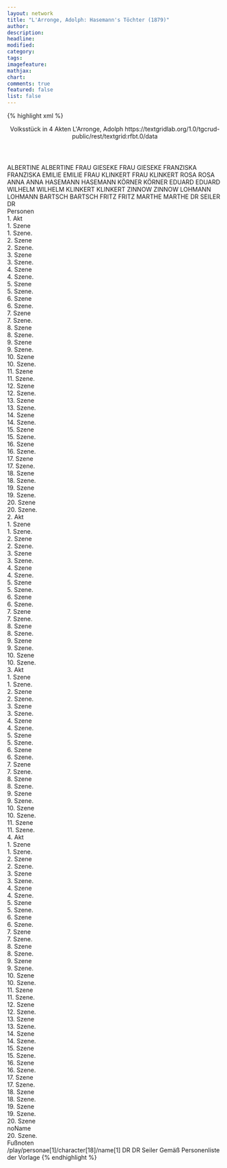 ```yaml
---
layout: network
title: "L'Arronge, Adolph: Hasemann's Töchter (1879)"
author:
description:
headline:
modified:
category:
tags:
imagefeature:
mathjax:
chart:
comments: true
featured: false
list: false
---
```

{% highlight xml %}
<?xml-model href="https://raw.githubusercontent.com/DLiNa/project/master/rules/lina.rnc"?><?xml-model href="https://raw.githubusercontent.com/DLiNa/project/master/rules/lina.sch"?>
<play xmlns="http://lina.digital">
  <header>
    <title>Hasemann's Töchter</title>
  	<subtitle>Volksstück in 4 Akten</subtitle>
    <author>L'Arronge, Adolph</author>
    <date when="1879" type="print"/>
  	<source>https://textgridlab.org/1.0/tgcrud-public/rest/textgrid:rfbt.0/data</source>
  </header>
  <personae>
    <character>
      <name>ALBERTINE</name>
      <alias xml:id="albertine">
        <name>ALBERTINE</name>
      </alias>
    </character>
    <character>
      <name>FRAU GIESEKE</name>
      <alias xml:id="frau_gieseke">
        <name>FRAU GIESEKE</name>
      </alias>
    </character>
    <character>
      <name>FRANZISKA</name>
      <alias xml:id="franziska">
        <name>FRANZISKA</name>
      </alias>
    </character>
    <character>
      <name>EMILIE</name>
      <alias xml:id="emilie">
        <name>EMILIE</name>
      </alias>
    </character>
    <character>
      <name>FRAU KLINKERT</name>
      <alias xml:id="frau_klinkert">
        <name>FRAU KLINKERT</name>
      </alias>
    </character>
    <character>
      <name>ROSA</name>
      <alias xml:id="rosa">
        <name>ROSA</name>
      </alias>
    </character>
    <character>
      <name>ANNA</name>
      <alias xml:id="anna">
        <name>ANNA</name>
      </alias>
    </character>
    <character>
      <name>HASEMANN</name>
      <alias xml:id="hasemann">
        <name>HASEMANN</name>
      </alias>
    </character>
    <character>
      <name>KÖRNER</name>
      <alias xml:id="körner">
        <name>KÖRNER</name>
      </alias>
    </character>
    <character>
      <name>EDUARD</name>
      <alias xml:id="eduard">
        <name>EDUARD</name>
      </alias>
    </character>
    <character>
      <name>WILHELM</name>
      <alias xml:id="wilhelm">
        <name>WILHELM</name>
      </alias>
    </character>
    <character>
      <name>KLINKERT</name>
      <alias xml:id="klinkert">
        <name>KLINKERT</name>
      </alias>
    </character>
    <character>
      <name>ZINNOW</name>
      <alias xml:id="zinnow">
        <name>ZINNOW</name>
      </alias>
    </character>
    <character>
      <name>LOHMANN</name>
      <alias xml:id="lohmann">
        <name>LOHMANN</name>
      </alias>
    </character>
    <character>
      <name>BARTSCH</name>
      <alias xml:id="bartsch">
        <name>BARTSCH</name>
      </alias>
    </character>
    <character>
      <name>FRITZ</name>
      <alias xml:id="fritz">
        <name>FRITZ</name>
      </alias>
    </character>
    <character>
      <name>MARTHE</name>
      <alias xml:id="marthe">
        <name>MARTHE</name>
      </alias>
    </character>
    <character>
      <name>DR SEILER</name>
      <alias xml:id="dr">
        <name>DR</name>
      </alias>
    </character>
  </personae>
  <text>
    <div>
      <head>Personen</head>
    </div>
    <div>
      <head>1. Akt</head>
      <div>
        <head>1. Szene</head>
        <div>
          <head>1. Szene.</head>
          <sp who="#albertine">
            <amount n="2" unit="speech_acts"/>
            <amount n="15" unit="words"/>
            <amount n="2" unit="lines"/>
            <amount n="108" unit="chars"/>
          </sp>
          <sp who="#frau_gieseke">
            <amount n="2" unit="speech_acts"/>
            <amount n="65" unit="words"/>
            <amount n="1" unit="lines"/>
            <amount n="396" unit="chars"/>
          </sp>
          <sp who="#franziska">
            <amount n="1" unit="speech_acts"/>
            <amount n="1" unit="words"/>
            <amount n="1" unit="lines"/>
            <amount n="6" unit="chars"/>
          </sp>
        </div>
      </div>
      <div>
        <head>2. Szene</head>
        <div>
          <head>2. Szene.</head>
          <sp who="#franziska">
            <amount n="8" unit="speech_acts"/>
            <amount n="62" unit="words"/>
            <amount n="8" unit="lines"/>
            <amount n="360" unit="chars"/>
          </sp>
          <sp who="#emilie">
            <amount n="7" unit="speech_acts"/>
            <amount n="79" unit="words"/>
            <amount n="6" unit="lines"/>
            <amount n="452" unit="chars"/>
          </sp>
          <sp who="#albertine">
            <amount n="8" unit="speech_acts"/>
            <amount n="105" unit="words"/>
            <amount n="6" unit="lines"/>
            <amount n="565" unit="chars"/>
          </sp>
          <sp who="#frau_klinkert">
            <amount n="2" unit="speech_acts"/>
            <amount n="18" unit="words"/>
            <amount n="2" unit="lines"/>
            <amount n="105" unit="chars"/>
          </sp>
        </div>
      </div>
      <div>
        <head>3. Szene</head>
        <div>
          <head>3. Szene.</head>
          <sp who="#frau_klinkert">
            <amount n="11" unit="speech_acts"/>
            <amount n="85" unit="words"/>
            <amount n="10" unit="lines"/>
            <amount n="515" unit="chars"/>
          </sp>
          <sp who="#albertine">
            <amount n="16" unit="speech_acts"/>
            <amount n="220" unit="words"/>
            <amount n="14" unit="lines"/>
            <amount n="1200" unit="chars"/>
          </sp>
          <sp who="#emilie">
            <amount n="16" unit="speech_acts"/>
            <amount n="208" unit="words"/>
            <amount n="14" unit="lines"/>
            <amount n="1156" unit="chars"/>
          </sp>
        </div>
      </div>
      <div>
        <head>4. Szene</head>
        <div>
          <head>4. Szene.</head>
          <sp who="#rosa">
            <amount n="16" unit="speech_acts"/>
            <amount n="150" unit="words"/>
            <amount n="13" unit="lines"/>
            <amount n="814" unit="chars"/>
          </sp>
          <sp who="#albertine">
            <amount n="12" unit="speech_acts"/>
            <amount n="200" unit="words"/>
            <amount n="9" unit="lines"/>
            <amount n="1109" unit="chars"/>
          </sp>
          <sp who="#emilie">
            <amount n="13" unit="speech_acts"/>
            <amount n="138" unit="words"/>
            <amount n="11" unit="lines"/>
            <amount n="754" unit="chars"/>
          </sp>
          <sp who="#frau_klinkert">
            <amount n="6" unit="speech_acts"/>
            <amount n="122" unit="words"/>
            <amount n="5" unit="lines"/>
            <amount n="696" unit="chars"/>
          </sp>
        </div>
      </div>
      <div>
        <head>5. Szene</head>
        <div>
          <head>5. Szene.</head>
        </div>
      </div>
      <div>
        <head>6. Szene</head>
        <div>
          <head>6. Szene.</head>
          <sp who="#anna">
            <amount n="7" unit="speech_acts"/>
            <amount n="90" unit="words"/>
            <amount n="6" unit="lines"/>
            <amount n="487" unit="chars"/>
          </sp>
          <sp who="#hasemann">
            <amount n="6" unit="speech_acts"/>
            <amount n="37" unit="words"/>
            <amount n="6" unit="lines"/>
            <amount n="225" unit="chars"/>
          </sp>
        </div>
      </div>
      <div>
        <head>7. Szene</head>
        <div>
          <head>7. Szene.</head>
          <sp who="#körner">
            <amount n="22" unit="speech_acts"/>
            <amount n="585" unit="words"/>
            <amount n="13" unit="lines"/>
            <amount n="3261" unit="chars"/>
          </sp>
          <sp who="#hasemann">
            <amount n="21" unit="speech_acts"/>
            <amount n="427" unit="words"/>
            <amount n="16" unit="lines"/>
            <amount n="2311" unit="chars"/>
          </sp>
        </div>
      </div>
      <div>
        <head>8. Szene</head>
        <div>
          <head>8. Szene.</head>
          <sp who="#hasemann">
            <amount n="26" unit="speech_acts"/>
            <amount n="437" unit="words"/>
            <amount n="20" unit="lines"/>
            <amount n="2315" unit="chars"/>
          </sp>
          <sp who="#albertine">
            <amount n="25" unit="speech_acts"/>
            <amount n="399" unit="words"/>
            <amount n="18" unit="lines"/>
            <amount n="2258" unit="chars"/>
          </sp>
        </div>
      </div>
      <div>
        <head>9. Szene</head>
        <div>
          <head>9. Szene.</head>
          <sp who="#albertine">
            <amount n="12" unit="speech_acts"/>
            <amount n="261" unit="words"/>
            <amount n="7" unit="lines"/>
            <amount n="1438" unit="chars"/>
          </sp>
          <sp who="#eduard">
            <amount n="11" unit="speech_acts"/>
            <amount n="188" unit="words"/>
            <amount n="7" unit="lines"/>
            <amount n="973" unit="chars"/>
          </sp>
        </div>
      </div>
      <div>
        <head>10. Szene</head>
        <div>
          <head>10. Szene.</head>
          <sp who="#eduard">
            <amount n="1" unit="speech_acts"/>
            <amount n="77" unit="words"/>
            <amount n="417" unit="chars"/>
          </sp>
        </div>
      </div>
      <div>
        <head>11. Szene</head>
        <div>
          <head>11. Szene.</head>
          <sp who="#wilhelm">
            <amount n="12" unit="speech_acts"/>
            <amount n="212" unit="words"/>
            <amount n="6" unit="lines"/>
            <amount n="1206" unit="chars"/>
          </sp>
          <sp who="#emilie">
            <amount n="13" unit="speech_acts"/>
            <amount n="235" unit="words"/>
            <amount n="8" unit="lines"/>
            <amount n="1326" unit="chars"/>
          </sp>
          <sp who="#eduard">
            <amount n="3" unit="speech_acts"/>
            <amount n="28" unit="words"/>
            <amount n="3" unit="lines"/>
            <amount n="152" unit="chars"/>
          </sp>
        </div>
      </div>
      <div>
        <head>12. Szene</head>
        <div>
          <head>12. Szene.</head>
          <sp who="#hasemann">
            <amount n="10" unit="speech_acts"/>
            <amount n="165" unit="words"/>
            <amount n="7" unit="lines"/>
            <amount n="900" unit="chars"/>
          </sp>
          <sp who="#emilie">
            <amount n="3" unit="speech_acts"/>
            <amount n="14" unit="words"/>
            <amount n="2" unit="lines"/>
            <amount n="70" unit="chars"/>
          </sp>
          <sp who="#wilhelm">
            <amount n="9" unit="speech_acts"/>
            <amount n="86" unit="words"/>
            <amount n="7" unit="lines"/>
            <amount n="464" unit="chars"/>
          </sp>
          <sp who="#eduard">
            <amount n="9" unit="speech_acts"/>
            <amount n="41" unit="words"/>
            <amount n="6" unit="lines"/>
            <amount n="216" unit="chars"/>
          </sp>
        </div>
      </div>
      <div>
        <head>13. Szene</head>
        <div>
          <head>13. Szene.</head>
          <sp who="#albertine">
            <amount n="19" unit="speech_acts"/>
            <amount n="289" unit="words"/>
            <amount n="12" unit="lines"/>
            <amount n="1568" unit="chars"/>
          </sp>
          <sp who="#wilhelm">
            <amount n="13" unit="speech_acts"/>
            <amount n="243" unit="words"/>
            <amount n="5" unit="lines"/>
            <amount n="1392" unit="chars"/>
          </sp>
          <sp who="#hasemann">
            <amount n="7" unit="speech_acts"/>
            <amount n="46" unit="words"/>
            <amount n="7" unit="lines"/>
            <amount n="230" unit="chars"/>
          </sp>
          <sp who="#emilie">
            <amount n="3" unit="speech_acts"/>
            <amount n="10" unit="words"/>
            <amount n="2" unit="lines"/>
            <amount n="49" unit="chars"/>
          </sp>
          <sp who="#eduard">
            <amount n="3" unit="speech_acts"/>
            <amount n="30" unit="words"/>
            <amount n="3" unit="lines"/>
            <amount n="151" unit="chars"/>
          </sp>
        </div>
      </div>
      <div>
        <head>14. Szene</head>
        <div>
          <head>14. Szene.</head>
          <sp who="#frau_klinkert">
            <amount n="7" unit="speech_acts"/>
            <amount n="74" unit="words"/>
            <amount n="6" unit="lines"/>
            <amount n="402" unit="chars"/>
          </sp>
          <sp who="#albertine">
            <amount n="4" unit="speech_acts"/>
            <amount n="53" unit="words"/>
            <amount n="2" unit="lines"/>
            <amount n="318" unit="chars"/>
          </sp>
          <sp who="#klinkert">
            <amount n="3" unit="speech_acts"/>
            <amount n="31" unit="words"/>
            <amount n="2" unit="lines"/>
            <amount n="184" unit="chars"/>
          </sp>
          <sp who="#wilhelm">
            <amount n="10" unit="speech_acts"/>
            <amount n="113" unit="words"/>
            <amount n="8" unit="lines"/>
            <amount n="631" unit="chars"/>
          </sp>
          <sp who="#hasemann">
            <amount n="3" unit="speech_acts"/>
            <amount n="35" unit="words"/>
            <amount n="3" unit="lines"/>
            <amount n="173" unit="chars"/>
          </sp>
          <sp who="#emilie">
            <amount n="2" unit="speech_acts"/>
            <amount n="18" unit="words"/>
            <amount n="2" unit="lines"/>
            <amount n="104" unit="chars"/>
          </sp>
        </div>
      </div>
      <div>
        <head>15. Szene</head>
        <div>
          <head>15. Szene.</head>
          <sp who="#anna">
            <amount n="1" unit="speech_acts"/>
            <amount n="5" unit="words"/>
            <amount n="1" unit="lines"/>
            <amount n="22" unit="chars"/>
          </sp>
          <sp who="#hasemann">
            <amount n="8" unit="speech_acts"/>
            <amount n="157" unit="words"/>
            <amount n="4" unit="lines"/>
            <amount n="855" unit="chars"/>
          </sp>
          <sp who="#wilhelm">
            <amount n="5" unit="speech_acts"/>
            <amount n="57" unit="words"/>
            <amount n="4" unit="lines"/>
            <amount n="325" unit="chars"/>
          </sp>
          <sp who="#albertine">
            <amount n="1" unit="speech_acts"/>
            <amount n="3" unit="words"/>
            <amount n="1" unit="lines"/>
            <amount n="16" unit="chars"/>
          </sp>
          <sp who="#frau_klinkert">
            <amount n="2" unit="speech_acts"/>
            <amount n="6" unit="words"/>
            <amount n="2" unit="lines"/>
            <amount n="43" unit="chars"/>
          </sp>
          <sp who="#klinkert">
            <amount n="1" unit="speech_acts"/>
            <amount n="11" unit="words"/>
            <amount n="1" unit="lines"/>
            <amount n="65" unit="chars"/>
          </sp>
          <sp who="#körner">
            <amount n="2" unit="speech_acts"/>
            <amount n="11" unit="words"/>
            <amount n="2" unit="lines"/>
            <amount n="54" unit="chars"/>
          </sp>
          <sp who="#eduard">
            <amount n="2" unit="speech_acts"/>
            <amount n="37" unit="words"/>
            <amount n="1" unit="lines"/>
            <amount n="194" unit="chars"/>
          </sp>
        </div>
      </div>
      <div>
        <head>16. Szene</head>
        <div>
          <head>16. Szene.</head>
          <sp who="#frau_klinkert">
            <amount n="3" unit="speech_acts"/>
            <amount n="44" unit="words"/>
            <amount n="2" unit="lines"/>
            <amount n="224" unit="chars"/>
          </sp>
          <sp who="#emilie">
            <amount n="3" unit="speech_acts"/>
            <amount n="40" unit="words"/>
            <amount n="3" unit="lines"/>
            <amount n="218" unit="chars"/>
          </sp>
          <sp who="#albertine">
            <amount n="3" unit="speech_acts"/>
            <amount n="38" unit="words"/>
            <amount n="3" unit="lines"/>
            <amount n="202" unit="chars"/>
          </sp>
          <sp who="#körner">
            <amount n="2" unit="speech_acts"/>
            <amount n="14" unit="words"/>
            <amount n="2" unit="lines"/>
            <amount n="60" unit="chars"/>
          </sp>
        </div>
      </div>
      <div>
        <head>17. Szene</head>
        <div>
          <head>17. Szene.</head>
          <sp who="#rosa">
            <amount n="3" unit="speech_acts"/>
            <amount n="53" unit="words"/>
            <amount n="1" unit="lines"/>
            <amount n="310" unit="chars"/>
          </sp>
          <sp who="#körner">
            <amount n="2" unit="speech_acts"/>
            <amount n="9" unit="words"/>
            <amount n="2" unit="lines"/>
            <amount n="61" unit="chars"/>
          </sp>
          <sp who="#albertine">
            <amount n="4" unit="speech_acts"/>
            <amount n="61" unit="words"/>
            <amount n="2" unit="lines"/>
            <amount n="361" unit="chars"/>
          </sp>
          <sp who="#anna">
            <amount n="1" unit="speech_acts"/>
            <amount n="7" unit="words"/>
            <amount n="1" unit="lines"/>
            <amount n="39" unit="chars"/>
          </sp>
          <sp who="#frau_klinkert">
            <amount n="1" unit="speech_acts"/>
            <amount n="6" unit="words"/>
            <amount n="1" unit="lines"/>
            <amount n="43" unit="chars"/>
          </sp>
        </div>
      </div>
      <div>
        <head>18. Szene</head>
        <div>
          <head>18. Szene.</head>
          <sp who="#zinnow">
            <amount n="14" unit="speech_acts"/>
            <amount n="200" unit="words"/>
            <amount n="8" unit="lines"/>
            <amount n="1139" unit="chars"/>
          </sp>
          <sp who="#albertine">
            <amount n="16" unit="speech_acts"/>
            <amount n="220" unit="words"/>
            <amount n="11" unit="lines"/>
            <amount n="1192" unit="chars"/>
          </sp>
          <sp who="#körner">
            <amount n="11" unit="speech_acts"/>
            <amount n="258" unit="words"/>
            <amount n="7" unit="lines"/>
            <amount n="1446" unit="chars"/>
          </sp>
          <sp who="#rosa">
            <amount n="24" unit="speech_acts"/>
            <amount n="322" unit="words"/>
            <amount n="18" unit="lines"/>
            <amount n="1628" unit="chars"/>
          </sp>
          <sp who="#emilie">
            <amount n="4" unit="speech_acts"/>
            <amount n="42" unit="words"/>
            <amount n="3" unit="lines"/>
            <amount n="230" unit="chars"/>
          </sp>
          <sp who="#anna">
            <amount n="2" unit="speech_acts"/>
            <amount n="3" unit="words"/>
            <amount n="1" unit="lines"/>
            <amount n="12" unit="chars"/>
          </sp>
          <sp who="#frau_klinkert">
            <amount n="4" unit="speech_acts"/>
            <amount n="55" unit="words"/>
            <amount n="3" unit="lines"/>
            <amount n="307" unit="chars"/>
          </sp>
        </div>
      </div>
      <div>
        <head>19. Szene</head>
        <div>
          <head>19. Szene.</head>
          <sp who="#franziska">
            <amount n="1" unit="speech_acts"/>
            <amount n="23" unit="words"/>
            <amount n="132" unit="chars"/>
          </sp>
          <sp who="#albertine">
            <amount n="1" unit="speech_acts"/>
            <amount n="4" unit="words"/>
            <amount n="1" unit="lines"/>
            <amount n="25" unit="chars"/>
          </sp>
          <sp who="#körner">
            <amount n="1" unit="speech_acts"/>
          </sp>
          <sp who="#zinnow">
            <amount n="4" unit="speech_acts"/>
            <amount n="24" unit="words"/>
            <amount n="4" unit="lines"/>
            <amount n="124" unit="chars"/>
          </sp>
          <sp who="#rosa">
            <amount n="3" unit="speech_acts"/>
            <amount n="26" unit="words"/>
            <amount n="3" unit="lines"/>
            <amount n="139" unit="chars"/>
          </sp>
        </div>
      </div>
      <div>
        <head>20. Szene</head>
        <div>
          <head>20. Szene.</head>
          <sp who="#anna">
            <amount n="1" unit="speech_acts"/>
          </sp>
          <sp who="#franziska">
            <amount n="1" unit="speech_acts"/>
          </sp>
          <sp who="#albertine">
            <amount n="1" unit="speech_acts"/>
            <amount n="2" unit="words"/>
            <amount n="1" unit="lines"/>
            <amount n="12" unit="chars"/>
          </sp>
          <sp who="#emilie">
            <amount n="1" unit="speech_acts"/>
            <amount n="2" unit="words"/>
            <amount n="1" unit="lines"/>
            <amount n="13" unit="chars"/>
          </sp>
          <sp who="#frau_klinkert">
            <amount n="1" unit="speech_acts"/>
            <amount n="1" unit="words"/>
            <amount n="1" unit="lines"/>
            <amount n="8" unit="chars"/>
          </sp>
          <sp who="#körner">
            <amount n="1" unit="speech_acts"/>
          </sp>
          <sp who="#rosa">
            <amount n="1" unit="speech_acts"/>
            <amount n="4" unit="words"/>
            <amount n="22" unit="chars"/>
          </sp>
        </div>
      </div>
    </div>
    <div>
      <head>2. Akt</head>
      <div>
        <head>1. Szene</head>
        <div>
          <head>1. Szene.</head>
          <sp who="#emilie">
            <amount n="5" unit="speech_acts"/>
            <amount n="79" unit="words"/>
            <amount n="3" unit="lines"/>
            <amount n="458" unit="chars"/>
          </sp>
          <sp who="#lohmann">
            <amount n="3" unit="speech_acts"/>
            <amount n="30" unit="words"/>
            <amount n="3" unit="lines"/>
            <amount n="147" unit="chars"/>
          </sp>
          <sp who="#bartsch">
            <amount n="6" unit="speech_acts"/>
            <amount n="109" unit="words"/>
            <amount n="4" unit="lines"/>
            <amount n="582" unit="chars"/>
          </sp>
          <sp who="#lohmann #bartsch">
            <amount n="1" unit="speech_acts"/>
            <amount n="2" unit="words"/>
            <amount n="1" unit="lines"/>
            <amount n="7" unit="chars"/>
          </sp>
          <sp who="#fritz">
            <amount n="1" unit="speech_acts"/>
            <amount n="43" unit="words"/>
            <amount n="208" unit="chars"/>
          </sp>
        </div>
      </div>
      <div>
        <head>2. Szene</head>
        <div>
          <head>2. Szene.</head>
          <sp who="#emilie">
            <amount n="1" unit="speech_acts"/>
            <amount n="110" unit="words"/>
            <amount n="607" unit="chars"/>
          </sp>
        </div>
      </div>
      <div>
        <head>3. Szene</head>
        <div>
          <head>3. Szene.</head>
          <sp who="#eduard">
            <amount n="20" unit="speech_acts"/>
            <amount n="630" unit="words"/>
            <amount n="11" unit="lines"/>
            <amount n="3380" unit="chars"/>
          </sp>
          <sp who="#emilie">
            <amount n="19" unit="speech_acts"/>
            <amount n="314" unit="words"/>
            <amount n="14" unit="lines"/>
            <amount n="1682" unit="chars"/>
          </sp>
        </div>
      </div>
      <div>
        <head>4. Szene</head>
        <div>
          <head>4. Szene.</head>
          <sp who="#emilie">
            <amount n="1" unit="speech_acts"/>
            <amount n="45" unit="words"/>
            <amount n="236" unit="chars"/>
          </sp>
        </div>
      </div>
      <div>
        <head>5. Szene</head>
        <div>
          <head>5. Szene.</head>
          <sp who="#wilhelm">
            <amount n="18" unit="speech_acts"/>
            <amount n="181" unit="words"/>
            <amount n="15" unit="lines"/>
            <amount n="931" unit="chars"/>
          </sp>
          <sp who="#emilie">
            <amount n="18" unit="speech_acts"/>
            <amount n="202" unit="words"/>
            <amount n="15" unit="lines"/>
            <amount n="1044" unit="chars"/>
          </sp>
        </div>
      </div>
      <div>
        <head>6. Szene</head>
        <div>
          <head>6. Szene.</head>
          <sp who="#fritz">
            <amount n="4" unit="speech_acts"/>
            <amount n="70" unit="words"/>
            <amount n="2" unit="lines"/>
            <amount n="341" unit="chars"/>
          </sp>
          <sp who="#wilhelm">
            <amount n="4" unit="speech_acts"/>
            <amount n="28" unit="words"/>
            <amount n="4" unit="lines"/>
            <amount n="141" unit="chars"/>
          </sp>
          <sp who="#emilie">
            <amount n="1" unit="speech_acts"/>
            <amount n="3" unit="words"/>
            <amount n="1" unit="lines"/>
            <amount n="13" unit="chars"/>
          </sp>
        </div>
      </div>
      <div>
        <head>7. Szene</head>
        <div>
          <head>7. Szene.</head>
          <sp who="#emilie">
            <amount n="15" unit="speech_acts"/>
            <amount n="217" unit="words"/>
            <amount n="12" unit="lines"/>
            <amount n="1146" unit="chars"/>
          </sp>
          <sp who="#wilhelm">
            <amount n="15" unit="speech_acts"/>
            <amount n="171" unit="words"/>
            <amount n="11" unit="lines"/>
            <amount n="896" unit="chars"/>
          </sp>
        </div>
      </div>
      <div>
        <head>8. Szene</head>
        <div>
          <head>8. Szene.</head>
          <sp who="#albertine">
            <amount n="19" unit="speech_acts"/>
            <amount n="546" unit="words"/>
            <amount n="6" unit="lines"/>
            <amount n="2996" unit="chars"/>
          </sp>
          <sp who="#emilie">
            <amount n="11" unit="speech_acts"/>
            <amount n="108" unit="words"/>
            <amount n="9" unit="lines"/>
            <amount n="564" unit="chars"/>
          </sp>
          <sp who="#wilhelm">
            <amount n="14" unit="speech_acts"/>
            <amount n="91" unit="words"/>
            <amount n="12" unit="lines"/>
            <amount n="543" unit="chars"/>
          </sp>
        </div>
      </div>
      <div>
        <head>9. Szene</head>
        <div>
          <head>9. Szene.</head>
          <sp who="#hasemann">
            <amount n="9" unit="speech_acts"/>
            <amount n="151" unit="words"/>
            <amount n="5" unit="lines"/>
            <amount n="876" unit="chars"/>
          </sp>
          <sp who="#fritz">
            <amount n="1" unit="speech_acts"/>
            <amount n="6" unit="words"/>
            <amount n="1" unit="lines"/>
            <amount n="26" unit="chars"/>
          </sp>
          <sp who="#emilie">
            <amount n="2" unit="speech_acts"/>
            <amount n="9" unit="words"/>
            <amount n="2" unit="lines"/>
            <amount n="49" unit="chars"/>
          </sp>
          <sp who="#albertine">
            <amount n="6" unit="speech_acts"/>
            <amount n="61" unit="words"/>
            <amount n="5" unit="lines"/>
            <amount n="332" unit="chars"/>
          </sp>
          <sp who="#wilhelm">
            <amount n="1" unit="speech_acts"/>
            <amount n="4" unit="words"/>
            <amount n="1" unit="lines"/>
            <amount n="31" unit="chars"/>
          </sp>
        </div>
      </div>
      <div>
        <head>10. Szene</head>
        <div>
          <head>10. Szene.</head>
          <sp who="#hasemann">
            <amount n="11" unit="speech_acts"/>
            <amount n="413" unit="words"/>
            <amount n="4" unit="lines"/>
            <amount n="2479" unit="chars"/>
          </sp>
          <sp who="#emilie">
            <amount n="5" unit="speech_acts"/>
            <amount n="48" unit="words"/>
            <amount n="5" unit="lines"/>
            <amount n="261" unit="chars"/>
          </sp>
          <sp who="#wilhelm">
            <amount n="7" unit="speech_acts"/>
            <amount n="38" unit="words"/>
            <amount n="7" unit="lines"/>
            <amount n="204" unit="chars"/>
          </sp>
        </div>
      </div>
    </div>
    <div>
      <head>3. Akt</head>
      <div>
        <head>1. Szene</head>
        <div>
          <head>1. Szene.</head>
          <sp who="#rosa">
            <amount n="2" unit="speech_acts"/>
            <amount n="289" unit="words"/>
            <amount n="6" unit="lines"/>
            <amount n="1591" unit="chars"/>
          </sp>
        </div>
      </div>
      <div>
        <head>2. Szene</head>
        <div>
          <head>2. Szene.</head>
          <sp who="#marthe">
            <amount n="5" unit="speech_acts"/>
            <amount n="58" unit="words"/>
            <amount n="5" unit="lines"/>
            <amount n="311" unit="chars"/>
          </sp>
          <sp who="#rosa">
            <amount n="4" unit="speech_acts"/>
            <amount n="27" unit="words"/>
            <amount n="4" unit="lines"/>
            <amount n="134" unit="chars"/>
          </sp>
        </div>
      </div>
      <div>
        <head>3. Szene</head>
        <div>
          <head>3. Szene.</head>
          <sp who="#rosa">
            <amount n="6" unit="speech_acts"/>
            <amount n="47" unit="words"/>
            <amount n="6" unit="lines"/>
            <amount n="251" unit="chars"/>
          </sp>
          <sp who="#albertine">
            <amount n="5" unit="speech_acts"/>
            <amount n="69" unit="words"/>
            <amount n="4" unit="lines"/>
            <amount n="388" unit="chars"/>
          </sp>
        </div>
      </div>
      <div>
        <head>4. Szene</head>
        <div>
          <head>4. Szene.</head>
          <sp who="#albertine">
            <amount n="8" unit="speech_acts"/>
            <amount n="161" unit="words"/>
            <amount n="4" unit="lines"/>
            <amount n="823" unit="chars"/>
          </sp>
          <sp who="#körner">
            <amount n="10" unit="speech_acts"/>
            <amount n="169" unit="words"/>
            <amount n="7" unit="lines"/>
            <amount n="928" unit="chars"/>
          </sp>
          <sp who="#rosa">
            <amount n="8" unit="speech_acts"/>
            <amount n="65" unit="words"/>
            <amount n="7" unit="lines"/>
            <amount n="359" unit="chars"/>
          </sp>
        </div>
      </div>
      <div>
        <head>5. Szene</head>
        <div>
          <head>5. Szene.</head>
          <sp who="#körner">
            <amount n="22" unit="speech_acts"/>
            <amount n="391" unit="words"/>
            <amount n="16" unit="lines"/>
            <amount n="2124" unit="chars"/>
          </sp>
          <sp who="#wilhelm">
            <amount n="21" unit="speech_acts"/>
            <amount n="575" unit="words"/>
            <amount n="12" unit="lines"/>
            <amount n="3211" unit="chars"/>
          </sp>
        </div>
      </div>
      <div>
        <head>6. Szene</head>
        <div>
          <head>6. Szene.</head>
          <sp who="#körner">
            <amount n="1" unit="speech_acts"/>
            <amount n="132" unit="words"/>
            <amount n="667" unit="chars"/>
          </sp>
        </div>
      </div>
      <div>
        <head>7. Szene</head>
        <div>
          <head>7. Szene.</head>
          <sp who="#marthe">
            <amount n="6" unit="speech_acts"/>
            <amount n="52" unit="words"/>
            <amount n="6" unit="lines"/>
            <amount n="260" unit="chars"/>
          </sp>
          <sp who="#eduard">
            <amount n="6" unit="speech_acts"/>
            <amount n="53" unit="words"/>
            <amount n="4" unit="lines"/>
            <amount n="284" unit="chars"/>
          </sp>
        </div>
      </div>
      <div>
        <head>8. Szene</head>
        <div>
          <head>8. Szene.</head>
          <sp who="#marthe">
            <amount n="6" unit="speech_acts"/>
            <amount n="50" unit="words"/>
            <amount n="5" unit="lines"/>
            <amount n="256" unit="chars"/>
          </sp>
          <sp who="#körner">
            <amount n="11" unit="speech_acts"/>
            <amount n="97" unit="words"/>
            <amount n="10" unit="lines"/>
            <amount n="525" unit="chars"/>
          </sp>
          <sp who="#dr">
            <amount n="7" unit="speech_acts"/>
            <amount n="79" unit="words"/>
            <amount n="6" unit="lines"/>
            <amount n="462" unit="chars"/>
          </sp>
        </div>
      </div>
      <div>
        <head>9. Szene</head>
        <div>
          <head>9. Szene.</head>
          <sp who="#körner">
            <amount n="28" unit="speech_acts"/>
            <amount n="397" unit="words"/>
            <amount n="22" unit="lines"/>
            <amount n="2173" unit="chars"/>
          </sp>
          <sp who="#hasemann">
            <amount n="28" unit="speech_acts"/>
            <amount n="808" unit="words"/>
            <amount n="14" unit="lines"/>
            <amount n="4307" unit="chars"/>
          </sp>
        </div>
      </div>
      <div>
        <head>10. Szene</head>
        <div>
          <head>10. Szene.</head>
          <sp who="#körner">
            <amount n="19" unit="speech_acts"/>
            <amount n="554" unit="words"/>
            <amount n="10" unit="lines"/>
            <amount n="3079" unit="chars"/>
          </sp>
          <sp who="#rosa">
            <amount n="19" unit="speech_acts"/>
            <amount n="297" unit="words"/>
            <amount n="14" unit="lines"/>
            <amount n="1594" unit="chars"/>
          </sp>
        </div>
      </div>
      <div>
        <head>11. Szene</head>
        <div>
          <head>11. Szene.</head>
          <sp who="#hasemann">
            <amount n="11" unit="speech_acts"/>
            <amount n="241" unit="words"/>
            <amount n="7" unit="lines"/>
            <amount n="1247" unit="chars"/>
          </sp>
          <sp who="#rosa">
            <amount n="10" unit="speech_acts"/>
            <amount n="93" unit="words"/>
            <amount n="10" unit="lines"/>
            <amount n="474" unit="chars"/>
          </sp>
        </div>
      </div>
    </div>
    <div>
      <head>4. Akt</head>
      <div>
        <head>1. Szene</head>
        <div>
          <head>1. Szene.</head>
          <sp who="#albertine">
            <amount n="9" unit="speech_acts"/>
            <amount n="225" unit="words"/>
            <amount n="5" unit="lines"/>
            <amount n="1210" unit="chars"/>
          </sp>
          <sp who="#frau_klinkert">
            <amount n="5" unit="speech_acts"/>
            <amount n="40" unit="words"/>
            <amount n="5" unit="lines"/>
            <amount n="214" unit="chars"/>
          </sp>
          <sp who="#emilie">
            <amount n="7" unit="speech_acts"/>
            <amount n="66" unit="words"/>
            <amount n="6" unit="lines"/>
            <amount n="379" unit="chars"/>
          </sp>
          <sp who="#franziska">
            <amount n="7" unit="speech_acts"/>
            <amount n="67" unit="words"/>
            <amount n="7" unit="lines"/>
            <amount n="365" unit="chars"/>
          </sp>
        </div>
      </div>
      <div>
        <head>2. Szene</head>
        <div>
          <head>2. Szene.</head>
          <sp who="#wilhelm">
            <amount n="7" unit="speech_acts"/>
            <amount n="132" unit="words"/>
            <amount n="4" unit="lines"/>
            <amount n="729" unit="chars"/>
          </sp>
          <sp who="#albertine">
            <amount n="1" unit="speech_acts"/>
            <amount n="6" unit="words"/>
            <amount n="1" unit="lines"/>
            <amount n="26" unit="chars"/>
          </sp>
          <sp who="#emilie">
            <amount n="5" unit="speech_acts"/>
            <amount n="25" unit="words"/>
            <amount n="5" unit="lines"/>
            <amount n="135" unit="chars"/>
          </sp>
        </div>
      </div>
      <div>
        <head>3. Szene</head>
        <div>
          <head>3. Szene.</head>
          <sp who="#albertine">
            <amount n="3" unit="speech_acts"/>
            <amount n="87" unit="words"/>
            <amount n="1" unit="lines"/>
            <amount n="496" unit="chars"/>
          </sp>
          <sp who="#frau_klinkert">
            <amount n="2" unit="speech_acts"/>
            <amount n="32" unit="words"/>
            <amount n="1" unit="lines"/>
            <amount n="176" unit="chars"/>
          </sp>
          <sp who="#emilie">
            <amount n="5" unit="speech_acts"/>
            <amount n="72" unit="words"/>
            <amount n="3" unit="lines"/>
            <amount n="382" unit="chars"/>
          </sp>
          <sp who="#franziska">
            <amount n="2" unit="speech_acts"/>
            <amount n="12" unit="words"/>
            <amount n="2" unit="lines"/>
            <amount n="61" unit="chars"/>
          </sp>
        </div>
      </div>
      <div>
        <head>4. Szene</head>
        <div>
          <head>4. Szene.</head>
          <sp who="#albertine">
            <amount n="2" unit="speech_acts"/>
            <amount n="46" unit="words"/>
            <amount n="1" unit="lines"/>
            <amount n="245" unit="chars"/>
          </sp>
          <sp who="#hasemann">
            <amount n="6" unit="speech_acts"/>
            <amount n="105" unit="words"/>
            <amount n="3" unit="lines"/>
            <amount n="585" unit="chars"/>
          </sp>
          <sp who="#frau_klinkert">
            <amount n="7" unit="speech_acts"/>
            <amount n="60" unit="words"/>
            <amount n="6" unit="lines"/>
            <amount n="305" unit="chars"/>
          </sp>
        </div>
      </div>
      <div>
        <head>5. Szene</head>
        <div>
          <head>5. Szene.</head>
          <sp who="#albertine">
            <amount n="4" unit="speech_acts"/>
            <amount n="60" unit="words"/>
            <amount n="3" unit="lines"/>
            <amount n="320" unit="chars"/>
          </sp>
          <sp who="#hasemann">
            <amount n="4" unit="speech_acts"/>
            <amount n="79" unit="words"/>
            <amount n="3" unit="lines"/>
            <amount n="451" unit="chars"/>
          </sp>
          <sp who="#emilie">
            <amount n="2" unit="speech_acts"/>
            <amount n="13" unit="words"/>
            <amount n="2" unit="lines"/>
            <amount n="62" unit="chars"/>
          </sp>
          <sp who="#rosa">
            <amount n="2" unit="speech_acts"/>
            <amount n="48" unit="words"/>
            <amount n="275" unit="chars"/>
          </sp>
        </div>
      </div>
      <div>
        <head>6. Szene</head>
        <div>
          <head>6. Szene.</head>
          <sp who="#albertine">
            <amount n="5" unit="speech_acts"/>
            <amount n="37" unit="words"/>
            <amount n="5" unit="lines"/>
            <amount n="190" unit="chars"/>
          </sp>
          <sp who="#hasemann">
            <amount n="9" unit="speech_acts"/>
            <amount n="166" unit="words"/>
            <amount n="6" unit="lines"/>
            <amount n="933" unit="chars"/>
          </sp>
          <sp who="#franziska">
            <amount n="7" unit="speech_acts"/>
            <amount n="42" unit="words"/>
            <amount n="7" unit="lines"/>
            <amount n="240" unit="chars"/>
          </sp>
        </div>
      </div>
      <div>
        <head>7. Szene</head>
        <div>
          <head>7. Szene.</head>
          <sp who="#albertine">
            <amount n="25" unit="speech_acts"/>
            <amount n="291" unit="words"/>
            <amount n="21" unit="lines"/>
            <amount n="1522" unit="chars"/>
          </sp>
          <sp who="#hasemann">
            <amount n="24" unit="speech_acts"/>
            <amount n="1331" unit="words"/>
            <amount n="4" unit="lines"/>
            <amount n="7315" unit="chars"/>
          </sp>
        </div>
      </div>
      <div>
        <head>8. Szene</head>
        <div>
          <head>8. Szene.</head>
          <sp who="#hasemann">
            <amount n="1" unit="speech_acts"/>
            <amount n="72" unit="words"/>
            <amount n="392" unit="chars"/>
          </sp>
        </div>
      </div>
      <div>
        <head>9. Szene</head>
        <div>
          <head>9. Szene.</head>
          <sp who="#franziska">
            <amount n="12" unit="speech_acts"/>
            <amount n="156" unit="words"/>
            <amount n="10" unit="lines"/>
            <amount n="833" unit="chars"/>
          </sp>
          <sp who="#hasemann">
            <amount n="11" unit="speech_acts"/>
            <amount n="264" unit="words"/>
            <amount n="6" unit="lines"/>
            <amount n="1451" unit="chars"/>
          </sp>
        </div>
      </div>
      <div>
        <head>10. Szene</head>
        <div>
          <head>10. Szene.</head>
          <sp who="#franziska">
            <amount n="4" unit="speech_acts"/>
            <amount n="74" unit="words"/>
            <amount n="2" unit="lines"/>
            <amount n="387" unit="chars"/>
          </sp>
          <sp who="#albertine">
            <amount n="4" unit="speech_acts"/>
            <amount n="80" unit="words"/>
            <amount n="2" unit="lines"/>
            <amount n="429" unit="chars"/>
          </sp>
        </div>
      </div>
      <div>
        <head>11. Szene</head>
        <div>
          <head>11. Szene.</head>
          <sp who="#wilhelm">
            <amount n="2" unit="speech_acts"/>
            <amount n="76" unit="words"/>
            <amount n="437" unit="chars"/>
          </sp>
          <sp who="#albertine">
            <amount n="1" unit="speech_acts"/>
            <amount n="28" unit="words"/>
            <amount n="158" unit="chars"/>
          </sp>
        </div>
      </div>
      <div>
        <head>12. Szene</head>
        <div>
          <head>12. Szene.</head>
          <sp who="#emilie">
            <amount n="9" unit="speech_acts"/>
            <amount n="120" unit="words"/>
            <amount n="7" unit="lines"/>
            <amount n="664" unit="chars"/>
          </sp>
          <sp who="#wilhelm">
            <amount n="8" unit="speech_acts"/>
            <amount n="212" unit="words"/>
            <amount n="5" unit="lines"/>
            <amount n="1120" unit="chars"/>
          </sp>
        </div>
      </div>
      <div>
        <head>13. Szene</head>
        <div>
          <head>13. Szene.</head>
          <sp who="#hasemann">
            <amount n="2" unit="speech_acts"/>
            <amount n="41" unit="words"/>
            <amount n="1" unit="lines"/>
            <amount n="220" unit="chars"/>
          </sp>
          <sp who="#emilie">
            <amount n="1" unit="speech_acts"/>
            <amount n="4" unit="words"/>
            <amount n="1" unit="lines"/>
            <amount n="16" unit="chars"/>
          </sp>
        </div>
      </div>
      <div>
        <head>14. Szene</head>
        <div>
          <head>14. Szene.</head>
          <sp who="#hasemann">
            <amount n="16" unit="speech_acts"/>
            <amount n="568" unit="words"/>
            <amount n="12" unit="lines"/>
            <amount n="3172" unit="chars"/>
          </sp>
          <sp who="#körner">
            <amount n="14" unit="speech_acts"/>
            <amount n="289" unit="words"/>
            <amount n="9" unit="lines"/>
            <amount n="1584" unit="chars"/>
          </sp>
        </div>
      </div>
      <div>
        <head>15. Szene</head>
        <div>
          <head>15. Szene.</head>
          <sp who="#körner">
            <amount n="22" unit="speech_acts"/>
            <amount n="243" unit="words"/>
            <amount n="17" unit="lines"/>
            <amount n="1255" unit="chars"/>
          </sp>
          <sp who="#eduard">
            <amount n="22" unit="speech_acts"/>
            <amount n="358" unit="words"/>
            <amount n="14" unit="lines"/>
            <amount n="1993" unit="chars"/>
          </sp>
        </div>
      </div>
      <div>
        <head>16. Szene</head>
        <div>
          <head>16. Szene.</head>
          <sp who="#eduard">
            <amount n="2" unit="speech_acts"/>
            <amount n="61" unit="words"/>
            <amount n="1" unit="lines"/>
            <amount n="305" unit="chars"/>
          </sp>
          <sp who="#rosa">
            <amount n="1" unit="speech_acts"/>
            <amount n="10" unit="words"/>
            <amount n="1" unit="lines"/>
            <amount n="58" unit="chars"/>
          </sp>
        </div>
      </div>
      <div>
        <head>17. Szene</head>
        <div>
          <head>17. Szene.</head>
          <sp who="#rosa">
            <amount n="3" unit="speech_acts"/>
            <amount n="245" unit="words"/>
            <amount n="2" unit="lines"/>
            <amount n="1326" unit="chars"/>
          </sp>
          <sp who="#körner">
            <amount n="3" unit="speech_acts"/>
            <amount n="23" unit="words"/>
            <amount n="3" unit="lines"/>
            <amount n="117" unit="chars"/>
          </sp>
        </div>
      </div>
      <div>
        <head>18. Szene</head>
        <div>
          <head>18. Szene.</head>
          <sp who="#hasemann">
            <amount n="1" unit="speech_acts"/>
            <amount n="13" unit="words"/>
            <amount n="1" unit="lines"/>
            <amount n="70" unit="chars"/>
          </sp>
          <sp who="#eduard">
            <amount n="1" unit="speech_acts"/>
            <amount n="11" unit="words"/>
            <amount n="1" unit="lines"/>
            <amount n="63" unit="chars"/>
          </sp>
        </div>
      </div>
      <div>
        <head>19. Szene</head>
        <div>
          <head>19. Szene.</head>
          <sp who="#hasemann">
            <amount n="2" unit="speech_acts"/>
            <amount n="40" unit="words"/>
            <amount n="1" unit="lines"/>
            <amount n="213" unit="chars"/>
          </sp>
          <sp who="#albertine">
            <amount n="3" unit="speech_acts"/>
            <amount n="27" unit="words"/>
            <amount n="2" unit="lines"/>
            <amount n="130" unit="chars"/>
          </sp>
          <sp who="#rosa">
            <amount n="1" unit="speech_acts"/>
            <amount n="5" unit="words"/>
            <amount n="1" unit="lines"/>
            <amount n="24" unit="chars"/>
          </sp>
        </div>
      </div>
      <div>
        <head>20. Szene</head>
        <div>
          <head>noName</head>
          <div>
            <head>20. Szene.</head>
            <sp who="#franziska">
              <amount n="1" unit="speech_acts"/>
              <amount n="4" unit="words"/>
              <amount n="1" unit="lines"/>
              <amount n="21" unit="chars"/>
            </sp>
            <sp who="#hasemann">
              <amount n="1" unit="speech_acts"/>
              <amount n="40" unit="words"/>
              <amount n="223" unit="chars"/>
            </sp>
          </div>
          <div>
            <head>Fußnoten</head>
          </div>
        </div>
      </div>
    </div>
  </text>
	<documentation>
		<change n="1" who="dariokampkaspar" type="adjustSpeaker">
			<path>/play/personae[1]/character[18]/name[1]</path>
			<orig>DR</orig>
			<corr>DR Seiler</corr>
			<comment>Gemäß Personenliste der Vorlage</comment>
		</change>
	</documentation>
</play>
{% endhighlight %}